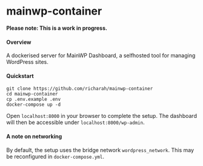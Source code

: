 # mainwp-container

**Please note: This is a work in progress.**

#### Overview

A dockerised server for MainWP Dashboard, a selfhosted tool for managing WordPress sites.

#### Quickstart

```cp .env.example .env
git clone https://github.com/richarah/mainwp-container
cd mainwp-container
cp .env.example .env
docker-compose up -d
```

Open `localhost:8000` in your browser to complete the setup. The dashboard will then be accessible under `localhost:8000/wp-admin`.

#### A note on networking

By default, the setup uses the bridge network `wordpress_network`. This may be reconfigured in `docker-compose.yml`.
